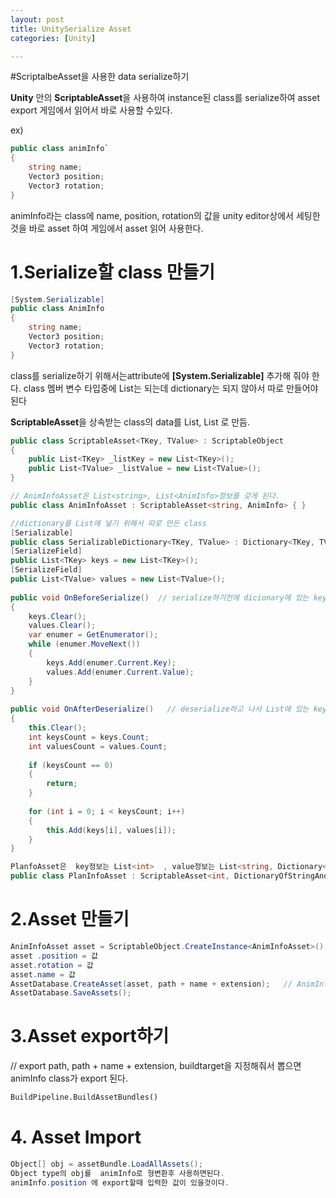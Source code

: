 ```yaml
---
layout: post
title: UnitySerialize Asset
categories: [Unity]

---
```

	
#ScriptalbeAsset을 사용한 data serialize하기   

**Unity** 안의 **ScriptableAsset**을 사용하여 instance된 class를 serialize하여 asset export 게임에서 읽어서 바로 사용할 수있다.

ex)  

```c#
public class animInfo`
{ 
	string name; 
	Vector3 position;
	Vector3 rotation; 
}
```

animInfo라는 class에 name, position, rotation의 값을 unity editor상에서 세팅한것을 바로 asset 하여 게임에서 asset 읽어 사용한다.
 
# 1.Serialize할 class 만들기

```c#
[System.Serializable]
public class AnimInfo
{ 
	string name; 
	Vector3 position;
	Vector3 rotation; 
}
```

class를 serialize하기 위해서는attribute에 **[System.Serializable]** 추가해 줘야 한다.   class 멤버 변수 타입중에  List는 되는데 dictionary는 되지 않아서 따로 만들어야된다

**ScriptableAsset**을 상속받는 class의 data를 List<TKey>, List<TValue> 로 만듬.
```c#
public class ScriptableAsset<TKey, TValue> : ScriptableObject 
{    
	public List<TKey> _listKey = new List<TKey>();    
	public List<TValue> _listValue = new List<TValue>();
}
```
 
```c#
// AnimInfoAsset은 List<string>, List<AnimInfo>정보를 갖게 된다.
public class AnimInfoAsset : ScriptableAsset<string, AnimInfo> { } 
```

```c#
//dictionary를 List에 넣기 위해서 따로 만든 class
[Serializable] 
public class SerializableDictionary<TKey, TValue> : Dictionary<TKey, TValue>, ISerializationCallbackReceiver  
[SerializeField]   
public List<TKey> keys = new List<TKey>(); 
[SerializeField]    
public List<TValue> values = new List<TValue>();
 
public void OnBeforeSerialize()  // serialize하기전에 dicionary에 있는 key값과 value를 옮겨 넣는다.
{  
	keys.Clear();       
	values.Clear();
	var enumer = GetEnumerator();       
	while (enumer.MoveNext())       
	{
		keys.Add(enumer.Current.Key);            
		values.Add(enumer.Current.Value);        
	}    
}
 
public void OnAfterDeserialize()   // deserialize하고 나서 List에 있는 key값과 value를 dictionary에 옮겨 넣는다.
{   
	this.Clear();
	int keysCount = keys.Count;       
	int valuesCount = values.Count;       
	
	if (keysCount == 0)       
	{           
		return;       
	}
	
	for (int i = 0; i < keysCount; i++)     
	{          
		this.Add(keys[i], values[i]);    
	}
}

PlanfoAsset은  key정보는 List<int>  , value정보는 List<string, Dictionary<string, string>>을 갖게 된다.
public class PlanInfoAsset : ScriptableAsset<int, DictionaryOfStringAndString> { }  
 ```
 
# 2.Asset 만들기
 
```c#
AnimInfoAsset asset = ScriptableObject.CreateInstance<AnimInfoAsset>(); 
asset .position = 값
asset.rotation = 값
asset.name = 값
AssetDatabase.CreateAsset(asset, path + name + extension);   // AnimInfo정보가 있는 .asset파일을 path 경로 name.extention 으로 생성
AssetDatabase.SaveAssets();
```

# 3.Asset export하기

// export path, path + name + extension, buildtarget을 지정해줘서 뽑으면 animInfo class가 export 된다.
```markdown
BuildPipeline.BuildAssetBundles() 
```

# 4. Asset Import

```c#
Object[] obj = assetBundle.LoadAllAssets();
Object type의 obj를  animInfo로 형변환후 사용하면된다.
animInfo.position 에 export할때 입력한 값이 있을것이다.
```
